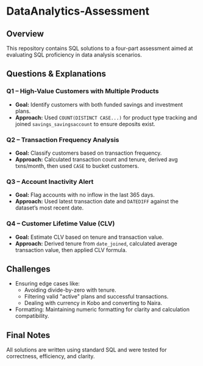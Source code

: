 # DataAnalytics-Assessment

## Overview
This repository contains SQL solutions to a four-part assessment aimed at evaluating SQL proficiency in data analysis scenarios.

## Questions & Explanations

### Q1 – High-Value Customers with Multiple Products
- **Goal:** Identify customers with both funded savings and investment plans.
- **Approach:** Used `COUNT(DISTINCT CASE...)` for product type tracking and joined `savings_savingsaccount` to ensure deposits exist.

### Q2 – Transaction Frequency Analysis
- **Goal:** Classify customers based on transaction frequency.
- **Approach:** Calculated transaction count and tenure, derived avg txns/month, then used `CASE` to bucket customers.

### Q3 – Account Inactivity Alert
- **Goal:** Flag accounts with no inflow in the last 365 days.
- **Approach:** Used latest transaction date and `DATEDIFF` against the dataset’s most recent date.

### Q4 – Customer Lifetime Value (CLV)
- **Goal:** Estimate CLV based on tenure and transaction value.
- **Approach:** Derived tenure from `date_joined`, calculated average transaction value, then applied CLV formula.

## Challenges
- Ensuring edge cases like:
  - Avoiding divide-by-zero with tenure.
  - Filtering valid "active" plans and successful transactions.
  - Dealing with currency in Kobo and converting to Naira.
- Formatting: Maintaining numeric formatting for clarity and calculation compatibility.

## Final Notes
All solutions are written using standard SQL and were tested for correctness, efficiency, and clarity.
